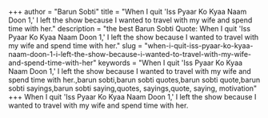 +++
author = "Barun Sobti"
title = "When I quit 'Iss Pyaar Ko Kyaa Naam Doon 1,' I left the show because I wanted to travel with my wife and spend time with her."
description = "the best Barun Sobti Quote: When I quit 'Iss Pyaar Ko Kyaa Naam Doon 1,' I left the show because I wanted to travel with my wife and spend time with her."
slug = "when-i-quit-iss-pyaar-ko-kyaa-naam-doon-1-i-left-the-show-because-i-wanted-to-travel-with-my-wife-and-spend-time-with-her"
keywords = "When I quit 'Iss Pyaar Ko Kyaa Naam Doon 1,' I left the show because I wanted to travel with my wife and spend time with her.,barun sobti,barun sobti quotes,barun sobti quote,barun sobti sayings,barun sobti saying,quotes, sayings,quote, saying, motivation"
+++
When I quit 'Iss Pyaar Ko Kyaa Naam Doon 1,' I left the show because I wanted to travel with my wife and spend time with her.
